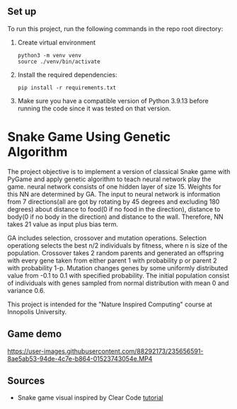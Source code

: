 ## Set up
To run this project, run the following commands in the repo root directory:
1. Create virtual environment
    ```
    python3 -m venv venv
    source ./venv/bin/activate
    ```
2. Install the required dependencies:
    ```
    pip install -r requirements.txt
    ```
3. Make sure you have a compatible version of Python 3.9.13 before running the code since it was tested on that version.


# Snake Game Using Genetic Algorithm

The project objective is to implement a version of classical Snake game with PyGame and apply genetic algorithm to teach neural network play the game. neural network consists of one hidden layer of size 15. Weights for this NN are determined by GA. The input to neural network is information from 7 directions(all are got by rotating by 45 degrees and excluding 180 degrees) about distance to food(0 if no food in the direction), distance to body(0 if no body in the direction) and distance to the wall. Therefore, NN takes 21 value as input plus bias term. 

GA includes selection, crossover and mutation operations. Selection operationg selects the best n/2 individuals by fitness, where n is size of the population. Crossover takes 2 random parents and generated an offspring with every gene taken from either parent 1 with probability p or parent 2 with probability 1-p. Mutation changes genes by some uniformly distributed value from -0.1 to 0.1 with specified probability. The initial population consist of individuals with genes sampled from normal distribution with mean 0 and variance 0.6.


This project is intended for the "Nature Inspired Computing" course at Innopolis University.

## Game demo


https://user-images.githubusercontent.com/88292173/235656591-8ae5ab53-94de-4c7e-b864-01523743054e.MP4

## Sources
- Snake game visual inspired by Clear Code [tutorial](https://www.youtube.com/watch?app=desktop&v=QFvqStqPCRU&pp=ygUMUHlnYW1lIHNuYWtl)
